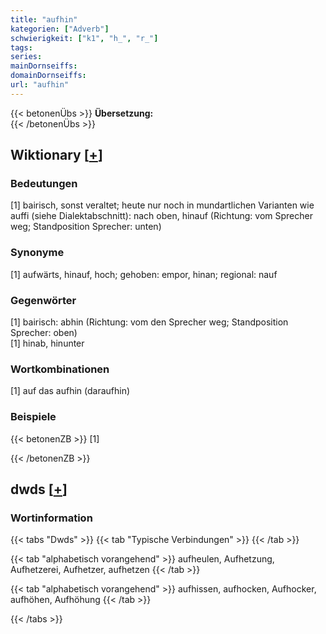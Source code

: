 ```yaml
---
title: "aufhin"
kategorien: ["Adverb"]
schwierigkeit: ["k1", "h_", "r_"]
tags:
series:
mainDornseiffs:
domainDornseiffs:
url: "aufhin"
---
```


{{< betonenÜbs >}}
**Übersetzung:**  
{{< /betonenÜbs >}}

## Wiktionary [[+](https://de.wiktionary.org/wiki/aufhin)]

### Bedeutungen
[1] bairisch, sonst veraltet; heute nur noch in mundartlichen Varianten wie auffi (siehe Dialektabschnitt): nach oben, hinauf (Richtung: vom Sprecher weg; Standposition Sprecher: unten)  

### Synonyme
[1] aufwärts, hinauf, hoch; gehoben: empor, hinan; regional: nauf  

### Gegenwörter
[1] bairisch: abhin (Richtung: vom den Sprecher weg; Standposition Sprecher: oben)  
[1] hinab, hinunter  

### Wortkombinationen
[1] auf das aufhin (daraufhin)  

### Beispiele
{{< betonenZB >}}
[1]  

{{< /betonenZB >}}


## dwds [[+](https://www.dwds.de/wb/aufhin)]

### Wortinformation
{{< tabs "Dwds" >}}
{{< tab "Typische Verbindungen" >}}
{{< /tab >}}

{{< tab "alphabetisch vorangehend" >}}
aufheulen, Aufhetzung, Aufhetzerei, Aufhetzer, aufhetzen
{{< /tab >}}

{{< tab "alphabetisch vorangehend" >}}
aufhissen, aufhocken, Aufhocker, aufhöhen, Aufhöhung
{{< /tab >}}

{{< /tabs >}}

